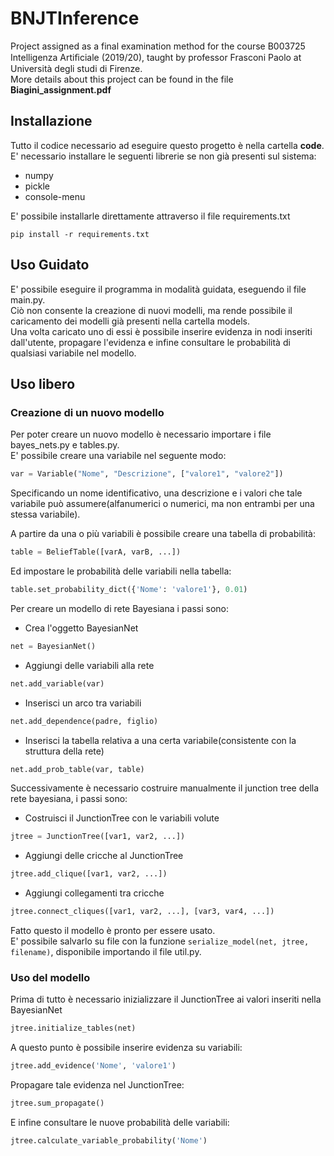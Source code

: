 # BNJTInference
Project assigned as a final examination method for the course B003725 Intelligenza Artiﬁciale (2019/20), taught by professor Frasconi Paolo at Università degli studi di Firenze.  
More details about this project can be found in the file **Biagini_assignment.pdf**

## Installazione
Tutto il codice necessario ad eseguire questo progetto è nella cartella **code**.  
E' necessario installare le seguenti librerie se non già presenti sul sistema:
* numpy
* pickle
* console-menu

E' possibile installarle direttamente attraverso il file requirements.txt  
```shell
pip install -r requirements.txt
```

## Uso Guidato

E' possibile eseguire il programma in modalità guidata, eseguendo il file main.py.  
Ciò non consente la creazione di nuovi modelli, ma rende possibile il caricamento dei modelli già presenti nella cartella models.  
Una volta caricato uno di essi è possibile inserire evidenza in nodi inseriti dall'utente, propagare l'evidenza e infine consultare le probabilità di qualsiasi variabile nel modello.  

## Uso libero
### Creazione di un nuovo modello
Per poter creare un nuovo modello è necessario importare i file bayes_nets.py e tables.py.  
E' possibile creare una variabile nel seguente modo:  
```python
var = Variable("Nome", "Descrizione", ["valore1", "valore2"])
```
Specificando un nome identificativo, una descrizione e i valori che tale variabile può assumere(alfanumerici o numerici, ma non entrambi per una stessa variabile).  
  
A partire da una o più variabili è possibile creare una tabella di probabilità:
```python
table = BeliefTable([varA, varB, ...])
```
Ed impostare le probabilità delle variabili nella tabella:
```python
table.set_probability_dict({'Nome': 'valore1'}, 0.01)
```
Per creare un modello di rete Bayesiana i passi sono:
* Crea l'oggetto BayesianNet  
```python
net = BayesianNet()
```
* Aggiungi delle variabili alla rete  
```python
net.add_variable(var)
```
* Inserisci un arco tra variabili  
```python
net.add_dependence(padre, figlio)
```
* Inserisci la tabella relativa a una certa variabile(consistente con la struttura della rete)
```python
net.add_prob_table(var, table)
```
  
Successivamente è necessario costruire manualmente il junction tree della rete bayesiana, i passi sono:
* Costruisci il JunctionTree con le variabili volute
```python
jtree = JunctionTree([var1, var2, ...])
```
* Aggiungi delle cricche al JunctionTree
```python
jtree.add_clique([var1, var2, ...])
```
* Aggiungi collegamenti tra cricche
```python
jtree.connect_cliques([var1, var2, ...], [var3, var4, ...])
```
Fatto questo il modello è pronto per essere usato.  
E' possibile salvarlo su file con la funzione `serialize_model(net, jtree, filename)`, disponibile importando il file util.py.  

### Uso del modello
Prima di tutto è necessario inizializzare il JunctionTree ai valori inseriti nella BayesianNet
```python
jtree.initialize_tables(net)
```

A questo punto è possibile inserire evidenza su variabili:
```python
jtree.add_evidence('Nome', 'valore1')
```

Propagare tale evidenza nel JunctionTree:
```python
jtree.sum_propagate()
```
E infine consultare le nuove probabilità delle variabili:
```python
jtree.calculate_variable_probability('Nome')
```
